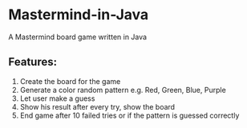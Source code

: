 # Mastermind-in-Java
A Mastermind board game written in Java
## Features:
1. Create the board for the game
2. Generate a color random pattern e.g. Red, Green, Blue, Purple
3. Let user make a guess
4. Show his result after every try, show the board
5. End game after 10 failed tries or if the pattern is guessed correctly
